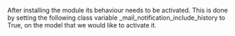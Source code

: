 After installing the module its behaviour needs to be activated. This is
done by setting the following class variable
\_mail_notification_include_history to True, on the model that we would
like to activate it.
